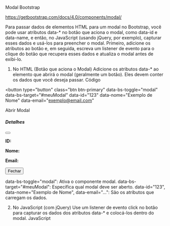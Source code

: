Modal Bootstrap

https://getbootstrap.com/docs/4.0/components/modal/

Para passar dados de elementos HTML para um modal no Bootstrap, você pode usar atributos data-* no botão que aciona o modal, como data-id e data-name, e então, no JavaScript (usando jQuery, por exemplo), capturar esses dados e usá-los para preencher o modal. Primeiro, adicione os atributos ao botão e, em seguida, escreva um listener de evento para o clique do botão que recupera esses dados e atualiza o modal antes de exibi-lo. 
1. No HTML (Botão que aciona o Modal)
Adicione os atributos data-* ao elemento que abrirá o modal (geralmente um botão). Eles devem conter os dados que você deseja passar. 
Código

<!-- Botão para acionar o modal -->
<button
  type="button"
  class="btn btn-primary"
  data-bs-toggle="modal"
  data-bs-target="#meuModal"
  data-id="123"
  data-nome="Exemplo de Nome"
  data-email="exemplo@email.com"
>
  Abrir Modal
</button>

<!-- Modal ( estrutura básica ) -->
<div class="modal fade" id="meuModal" tabindex="-1" aria-labelledby="meuModalLabel" aria-hidden="true">
  <div class="modal-dialog">
    <div class="modal-content">
      <div class="modal-header">
        <h5 class="modal-title" id="meuModalLabel">Detalhes</h5>
        <button type="button" class="btn-close" data-bs-dismiss="modal" aria-label="Fechar"></button>
      </div>
      <div class="modal-body">
        <p><strong>ID:</strong> <span id="idModal"></span></p>
        <p><strong>Nome:</strong> <span id="nomeModal"></span></p>
        <p><strong>Email:</strong> <span id="emailModal"></span></p>
      </div>
      <div class="modal-footer">
        <button type="button" class="btn btn-secondary" data-bs-dismiss="modal">Fechar</button>
      </div>
    </div>
  </div>
</div>

data-bs-toggle="modal": Ativa o componente modal. 
data-bs-target="#meuModal": Especifica qual modal deve ser aberto. 
data-id="123", data-nome="Exemplo de Nome", data-email="...": São os atributos que carregam os dados. 

2. No JavaScript (com jQuery)
Use um listener de evento click no botão para capturar os dados dos atributos data-* e colocá-los dentro do modal. 
JavaScript

<script>
$(document).ready(function() {
  // Adiciona um listener de evento para o clique em botões com data-bs-toggle="modal"
  $('button[data-bs-toggle="modal"]').on('click', function() {
    // Obtém os dados dos atributos data-* do botão clicado
    var userId = $(this).data('id');
    var userName = $(this).data('nome');
    var userEmail = $(this).data('email');

    // Preenche os elementos dentro do modal com os dados obtidos
    $('#idModal').text(userId);
    $('#nomeModal').text(userName);
    $('#emailModal').text(userEmail);
  });
});


$('button[data-bs-toggle="modal"]').on('click', function() { ... });// Seleciona todos os botões que ativam um modal e adiciona um listener de clique. 
$(this).data('id'): Recupera o valor do atributo data-id do botão clicado. 
$('#idModal').text(userId);: Localiza o <span> com o ID idModal e define seu texto com o valor de userId. 

<\script>